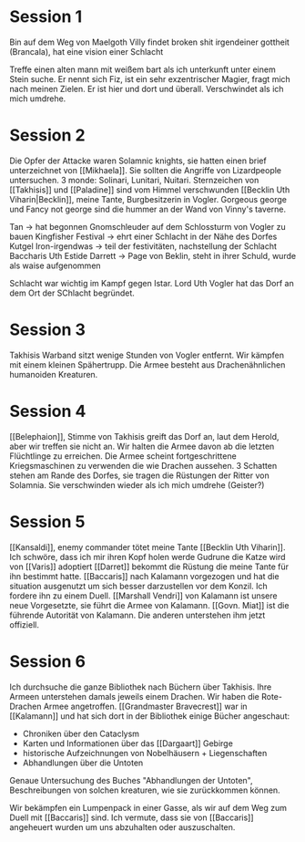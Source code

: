 
# Session 1
Bin auf dem Weg von Maelgoth
Villy findet broken shit irgendeiner gottheit (Brancala), hat eine vision einer Schlacht

Treffe einen alten mann mit weißem bart als ich unterkunft unter einem Stein suche. Er nennt sich Fiz, ist ein sehr exzentrischer Magier, fragt mich nach meinen Zielen. Er ist hier und dort und überall. Verschwindet als ich mich umdrehe.
# Session 2 

Die Opfer der Attacke waren Solamnic knights, sie hatten einen brief unterzeichnet von [[Mikhaela]]. Sie sollten die Angriffe von Lizardpeople untersuchen.
3 monde: Solinari, Lunitari, Nuitari.
Sternzeichen von [[Takhisis]] und [[Paladine]] sind vom Himmel verschwunden
[[Becklin Uth Viharin|Becklin]], meine Tante, Burgbesitzerin in Vogler.
Gorgeous george und Fancy not george sind die hummer an der Wand von Vinny's taverne.

Tan -> hat begonnen Gnomschleuder auf dem Schlossturm von Vogler zu bauen
Kingfisher Festival -> ehrt einer Schlacht in der Nähe des Dorfes
Kutgel Iron-irgendwas -> teil der festivitäten, nachstellung der Schlacht
Baccharis Uth Estide
Darrett -> Page von Beklin, steht in ihrer Schuld, wurde als waise aufgenommen

Schlacht war wichtig im Kampf gegen Istar. Lord Uth Vogler hat das Dorf an dem Ort der SChlacht begründet.

# Session 3
Takhisis Warband sitzt wenige Stunden von Vogler entfernt. Wir kämpfen mit einem kleinen Spähertrupp. Die Armee besteht aus Drachenähnlichen humanoiden Kreaturen.

# Session 4
[[Belephaion]], Stimme von Takhisis greift das Dorf an, laut dem Herold, aber wir treffen sie nicht an. Wir halten die Armee davon ab die letzten Flüchtlinge zu erreichen.
Die Armee scheint fortgeschrittene Kriegsmaschinen zu verwenden die wie Drachen aussehen.
3 Schatten stehen am Rande des Dorfes, sie tragen die Rüstungen der Ritter von Solamnia. Sie verschwinden wieder als ich mich umdrehe (Geister?)

# Session 5
[[Kansaldi]], enemy commander tötet meine Tante [[Becklin Uth Viharin]]. Ich schwöre, dass ich mir ihren Kopf holen werde
Gudrune die Katze wird von [[Varis]] adoptiert
[[Darret]] bekommt die Rüstung die meine Tante für ihn bestimmt hatte. [[Baccaris]] nach Kalamann vorgezogen und hat die situation ausgenutzt um sich besser darzustellen vor dem Konzil. Ich fordere ihn zu einem Duell.
[[Marshall Vendri]] von Kalamann ist unsere neue Vorgesetzte, sie führt die Armee von Kalamann. [[Govn. Miat]] ist die führende Autorität von Kalamann. Die anderen unterstehen ihm jetzt offiziell.

# Session 6
Ich durchsuche die ganze Bibliothek nach Büchern über Takhisis. Ihre Armeen unterstehen damals jeweils einem Drachen. Wir haben die Rote-Drachen Armee angetroffen.
[[Grandmaster Bravecrest]] war in [[Kalamann]] und hat sich dort in der Bibliothek einige Bücher angeschaut:
- Chroniken über den Cataclysm
- Karten und Informationen über das [[Dargaart]] Gebirge 
- historische Aufzeichnungen von Nobelhäusern + Liegenschaften
- Abhandlungen über die Untoten

Genaue Untersuchung des Buches "Abhandlungen der Untoten", Beschreibungen von solchen kreaturen, wie sie zurückkommen können.

Wir bekämpfen ein Lumpenpack in einer Gasse, als wir auf dem Weg zum Duell mit [[Baccaris]] sind. Ich vermute, dass sie von [[Baccaris]] angeheuert wurden um uns abzuhalten oder auszuschalten.